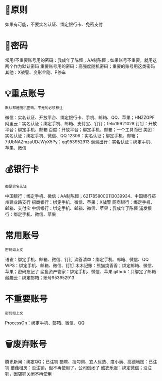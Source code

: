 # 🚨原则

如果有可能，不要实名认证、绑定银行卡、免密支付

# 🔑密码

常用/不重要账号用的密码：我成年了陈恒；AA制陈恒；如果账号不重要，就用这两个作为默认密码
重要账号用的密码：高强度随机密码；重要的账号用这类密码
其他：X战警、变形金刚、P停车

# 💡重点账号

`默认都是随机密码，不是的必须标注`

微信：实名认证、开放平台、绑定银行卡、手机、邮箱、QQ、苹果；HNZZGPF
阿里云：实名认证；绑定手机、邮箱、支付宝、钉钉；felix19921028
钉钉：开放平台；绑定手机、邮箱
百度：开放平台；绑定手机、邮箱；一个工具而已
美团：实名认证；绑定手机、微信、QQ
12306：实名认证；绑定手机、邮箱；7tUbNAZmzaUDJWyX5Py；qq953952913
滴滴出行：实名认证；绑定手机、苹果、微信

# 💰银行卡

`都是实名认证`

中国银行：绑定手机、微信；AA制陈恒；6217858000113039934、中国银行郑州建业路支行
招商银行：绑定手机、微信、苹果；X战警
网商银行：绑定手机、邮箱、支付宝
中信银行：绑定手机、邮箱、微信、苹果；我成年了陈恒
浦发银行：绑定手机、微信、苹果

# 常用账号

`密码如上文`

语雀：绑定手机、邮箱、微信、钉钉
滴答清单：绑定手机、邮箱、微信、QQ
WPS：绑定手机、邮箱、微信、钉钉
木木记账：熊猫烧香香；绑定邮箱、微信、苹果；密码忘记了
鲨鱼资产管家：绑定手机、微信、苹果
github：只绑定了邮箱
藏趣云：绑定邮箱；账号953952913

# 不重要账号

`密码如上文`

ProcessOn：绑定手机、邮箱、微信、QQ

# 🗑️废弃账号

腾讯新闻：绑定QQ；已注销
猎聘、拉勾网、宜人优选、度小满、高德地图：已注销
蘑菇租房：没注销，但不再使用了，公司倒闭了
诚衣乐服：绑定微信；没注销，因店铺关闭不再使用